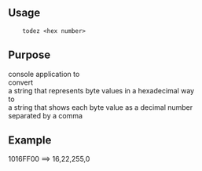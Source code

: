 Usage
-----

        todez <hex number>

Purpose
-------

console application to  
convert  
a string that represents byte values in a hexadecimal way  
to  
a string that shows each byte value as a decimal number  
separated by a comma


Example
-------

1016FF00 ==> 16,22,255,0
